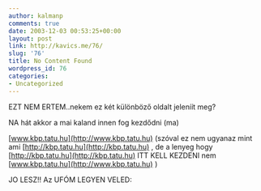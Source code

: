 ```yaml
---
author: kalmanp
comments: true
date: 2003-12-03 00:53:25+00:00
layout: post
link: http://kavics.me/76/
slug: '76'
title: No Content Found
wordpress_id: 76
categories:
- Uncategorized
---
```


EZT NEM ERTEM..nekem ez két különböző oldalt jeleníít meg?




NA hát akkor a mai kaland innen fog kezdődni (ma)




[www.kbp.tatu.hu](http://www.kbp.tatu.hu) (szóval ez nem ugyanaz mint ami [http://kbp.tatu.hu](http://kbp.tatu.hu) , de a lenyeg hogy [http://kbp.tatu.hu](http://kbp.tatu.hu) ITT KELL KEZDENI nem [www.kbp.tatu.hu](http://www.kbp.tatu.hu) )




JO LESZ!! Az UFÓM LEGYEN VELED:
